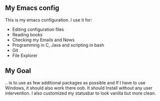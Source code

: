 ## My Emacs config
This is my emacs configuration. I use it for:
- Editing configuration files
- Reading books
- Checking my Emails and News
- Programming in C, Java and scripting in bash
- Git
- File Explorer

## My Goal
.. is to use as few additional packages as possible and If I have to use Windows, it should also work there oob. It should Install without any user intervention. I also customized my statusbar to look vanilla but more clean.
